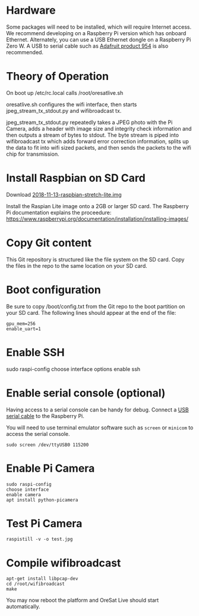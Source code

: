 # Hardware
Some packages will need to be installed, which will require Internet access.  We recommend developing on a Raspberry Pi version which has onboard Ethernet.
Alternately, you can use a USB Ethernet dongle on a Raspberry Pi Zero W.  A USB to serial cable such as [Adafruit product 954](https://www.adafruit.com/product/954) is also recommended.

# Theory of Operation
On boot up /etc/rc.local calls /root/oresatlive.sh

oresatlive.sh configures the wifi interface, then starts jpeg_stream_tx_stdout.py and wifibroadcast tx.

jpeg_stream_tx_stdout.py repeatedly takes a JPEG photo with the Pi Camera, adds a header with image size and integrity check information and then outputs a stream of bytes to stdout.  The byte stream is piped into wifibroadcast tx which adds forward error correction information, splits up the data to fit into wifi sized packets, and then sends the packets to the wifi chip for transmission.

# Install Raspbian on SD Card
Download [2018-11-13-raspbian-stretch-lite.img](https://downloads.raspberrypi.org/raspbian_lite/images/raspbian_lite-2018-11-15/2018-11-13-raspbian-stretch-lite.zip)

Install the Raspian Lite image onto a 2GB or larger SD card.  The Raspberry Pi documentation explains the proceedure:
https://www.raspberrypi.org/documentation/installation/installing-images/


# Copy Git content
This Git repository is structured like the file system on the SD card.  Copy the files in the repo to the same location on your SD card.


# Boot configuration
Be sure to copy /boot/config.txt from the Git repo to the boot partition on your SD card.  The following lines should appear at the end of the file: 
```
gpu_mem=256
enable_uart=1
```


# Enable SSH
sudo raspi-config
choose interface options
enable ssh


# Enable serial console (optional)
Having access to a serial console can be handy for debug.  Connect a [USB serial cable](https://elinux.org/RPi_Serial_Connection) to the Raspberry Pi.

You will need to use terminal emulator software such as `screen` or `minicom` to access the serial console.

```
sudo screen /dev/ttyUSB0 115200
```


# Enable Pi Camera
```
sudo raspi-config
choose interface
enable camera
apt install python-picamera
```
# Test Pi Camera
```
raspistill -v -o test.jpg
```

# Compile wifibroadcast
```
apt-get install libpcap-dev
cd /root/wifibroadcast
make
```


You may now reboot the platform and OreSat Live should start automatically.
